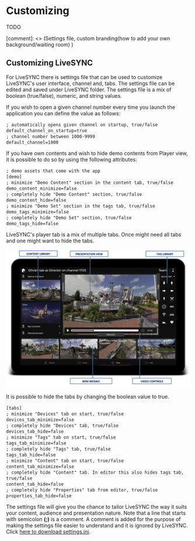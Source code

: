 # Customizing

TODO

[comment]: <> (Settings file, custom branding(how to add your own background/waiting room) )

## Customizing LiveSYNC 

For LiveSYNC there is settings file that can be used to customize LiveSYNC's user interface, channel and, tabs. The settings file can be edited and saved under LiveSYNC folder. The settings file is a mix of boolean (true/false), numeric, and string values. 

If you wish to open a given channel number every time you launch the application you can define the value as follows:  

    ; automatically opens given channel on startup, true/false
    default_channel_on_startup=true
    ; channel number between 1000-9999
    default_channel=1000
    
If you have own contents and wish to hide demo contents from Player view, it is possible to do so by using the following attributes:

    ; demo assets that come with the app
    [demo]
    ; minimize "Demo Content" section in the content tab, true/false
    demo_content_minimize=false
    ; completely hide "Demo Content" section, true/false
    demo_content_hide=false
    ; minimize "Demo Set" section in the tags tab, true/false
    demo_tags_minimize=false
    ; completely hide "Demo Set" section, true/false
    demo_tags_hide=false
    
LiveSYNC's player tab is a mix of multiple tabs. Once might need all tabs and one might want to hide the tabs. 

![Workspace](img/workspace_director_3.png)

It is possible to hide the tabs by changing the boolean value to true. 

    [tabs]
    ; minimize "Devices" tab on start, true/false
    devices_tab_minimize=false
    ; completely hide "Devices" tab, true/false
    devices_tab_hide=false
    ; minimize "Tags" tab on start, true/false
    tags_tab_minimize=false
    ; completely hide "Tags" tab, true/false
    tags_tab_hide=false
    ; minimize "Content" tab on start, true/false
    content_tab_minimize=false
    ; completely hide "Content" tab. In editor this also hides tags tab, true/false
    content_tab_hide=false
    ; completely hide "Properties" tab from editor, true/false
    properties_tab_hide=false
 
The settings file will give you the chance to tailor LiveSYNC the way it suits your content, audience and presentation nature. Note that a line that starts with semicolon **(;)** is a comment. A comment is added for the purpose of making the settings file easier to understand and it is ignored by LiveSYNC. Click [here to download settings.ini](..//downloads/downloads.md#settingsini).

